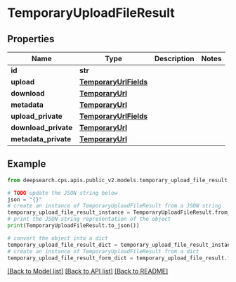 # TemporaryUploadFileResult


## Properties

Name | Type | Description | Notes
------------ | ------------- | ------------- | -------------
**id** | **str** |  | 
**upload** | [**TemporaryUrlFields**](TemporaryUrlFields.md) |  | 
**download** | [**TemporaryUrl**](TemporaryUrl.md) |  | 
**metadata** | [**TemporaryUrl**](TemporaryUrl.md) |  | 
**upload_private** | [**TemporaryUrlFields**](TemporaryUrlFields.md) |  | 
**download_private** | [**TemporaryUrl**](TemporaryUrl.md) |  | 
**metadata_private** | [**TemporaryUrl**](TemporaryUrl.md) |  | 

## Example

```python
from deepsearch.cps.apis.public_v2.models.temporary_upload_file_result import TemporaryUploadFileResult

# TODO update the JSON string below
json = "{}"
# create an instance of TemporaryUploadFileResult from a JSON string
temporary_upload_file_result_instance = TemporaryUploadFileResult.from_json(json)
# print the JSON string representation of the object
print(TemporaryUploadFileResult.to_json())

# convert the object into a dict
temporary_upload_file_result_dict = temporary_upload_file_result_instance.to_dict()
# create an instance of TemporaryUploadFileResult from a dict
temporary_upload_file_result_form_dict = temporary_upload_file_result.from_dict(temporary_upload_file_result_dict)
```
[[Back to Model list]](../README.md#documentation-for-models) [[Back to API list]](../README.md#documentation-for-api-endpoints) [[Back to README]](../README.md)


